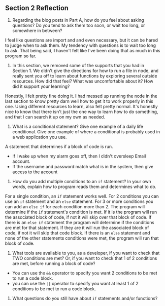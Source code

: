 ## Section 2 Reflection

1. Regarding the blog posts in Part A, how do you feel about asking questions? Do you tend to ask them too soon, or wait too long, or somewhere in between?

I feel like questions are import and and even necessary, but it can be hared to judge when to ask them. My tendency with questions is to wait too long to ask. That being said, I haven't felt like I've been doing that as much in this program so far.

1. In this section, we removed some of the supports that you had in Section 1. We didn't give the directions for how to run a file in node, and really sent you off to learn about functions by exploring several outside resources. How did that feel? What was uncomfortable about it? How did it support your learning?

Honestly, I felt pretty fine doing it. I had messed up running the node in the last section to know pretty darn well how to get it to work properly in this one. Using different resources to learn, also felt pretty normal. It's honestly nice to know that there isn't just the one way to learn how to do something, and that I can search it up on my own as needed.

1. What is a conditional statement? Give one example of a daily life conditional. Give one example of where a conditional is probably used in a web application you use.

A statement that determines if a block of code is run.
 * If I wake up when my alarm goes off, then I didn't oversleep
Email account.
 * If the username and password match what is in the system, then give access to the account


1. How do you add multiple conditions to an `if` statement? In your own words, explain how to program reads them and determines what to do.

For a single condition, an `if` statement works well. For 2 conditions you can use an `if` statement and an `else` statement. For 3 or more conditions you can add an `else if` for each condition more than 2.
The program will determine if the `if` statement's condition is met. If it is the program will run the associated block of code, if not it will skip over that block of code. If there is an `else if` statement the program will determine if the conditions are met for that statement. If they are it will run the associated block of code, if not it will skip that code block. If there is an `else` statement and none of the other statements conditions were met, the program will run that block of code.

1. What tools are available to you, as a developer, if you want to check that TWO conditions are met? Or, if you want to check that 1 of 2 conditions are met, before running a block of code?

* You can use the `&&` operator to specify you want 2 conditions to be met to run a code block.
* you can use the `||` operator to specify you want at least 1 of 2 conditions to be met to run a code block.

1. What questions do you still have about `if` statements and/or functions?
